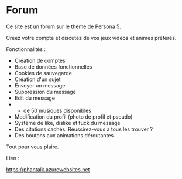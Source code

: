 # Forum

Ce site est un forum sur le thème de Persona 5.

Créez votre compte et discutez de vos jeux vidéos et animes préférés. 

Fonctionnalités : 
  - Création de comptes
  - Base de données fonctionnelles
  - Cookies de sauvegarde
  - Création d'un sujet 
  - Envoyer un message 
  - Suppression du message 
  - Edit du message 
  - + de 50 musiques disponibles
  - Modification du profil (photo de profil et pseudo)
  - Système de like, dislike et fuck du message
  - Des citations cachés. Réussirez-vous à tous les trouver ? 
  - Des boutons aux animations déroutantes 

Tout pour vous plaire. 

Lien : 

https://phantalk.azurewebsites.net
